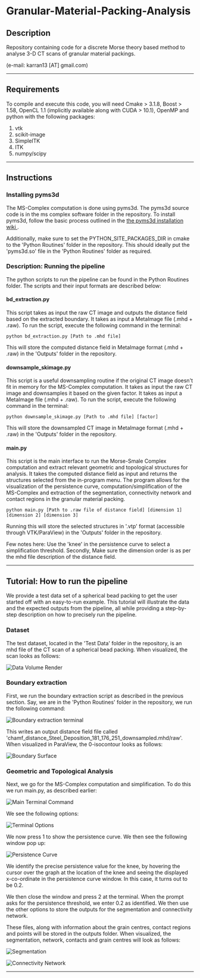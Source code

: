 # Granular-Material-Packing-Analysis

## Description 

Repository containing code for a discrete Morse theory based method to analyse 3-D CT scans of granular material packings. 

(e-mail: karran13 [AT] gmail.com)

---

## Requirements

To compile and execute this code, you will need Cmake > 3.1.8, Boost > 1.58, OpenCL 1.1 (implicitly available along with CUDA > 10.1), OpenMP and python with the following packages: 

1. vtk
2. scikit-image
3. SimpleITK
4. ITK
5. numpy/scipy

---

## Instructions

### Installing pyms3d

The MS-Complex computation is done using pyms3d. The pyms3d source code is in the ms complex software folder in the repository. To install pyms3d, follow the basic process outlined in the <a href = "https://bitbucket.org/vgl_iisc/mscomplex-3d/wiki/Installation"> the pyms3d installation wiki </a>. 

Additionally, make sure to set the PYTHON_SITE_PACKAGES_DIR in cmake to the 'Python Routines' folder in the repository. This should ideally put the 'pyms3d.so' file in the 'Python Routines' folder as required.  

### Description: Running the pipeline

The python scripts to run the pipeline can be found in the Python Routines folder. The scripts and their input formats are described below: 

#### bd_extraction.py 

This script takes as input the raw CT image and outputs the distance field based on the extracted boundary. It takes as input a MetaImage file (.mhd + .raw). To run the script, execute the following command in the terminal: 

`python bd_extraction.py [Path to .mhd file]` 

This will store the computed distance field in MetaImage format (.mhd + .raw) in the 'Outputs' folder in the repository.

#### downsample_skimage.py 

This script is a useful downsampling routine if the original CT image doesn't fit in memory for the MS-Complex computation. It takes as input the raw CT image and downsamples it based on the given factor. It takes as input a MetaImage file (.mhd + .raw). To run the script, execute the following command in the terminal: 

`python downsample_skimage.py [Path to .mhd file] [factor]` 

This will store the downsampled CT image in MetaImage format (.mhd + .raw) in the 'Outputs' folder in the repository.

#### main.py 

This script is the main interface to run the Morse-Smale Complex computation and extract relevant geometric and topological structures for analysis. It takes the computed distance field as input and returns the structures selected from the in-program menu. The program allows for the visualization of the persistence curve, computation/simplification of the MS-Complex and extraction of the segmentation, connectivity network and contact regions in the granular material packing.  

`python main.py [Path to .raw file of distance field] [dimension 1] [dimension 2] [dimension 3]` 

Running this will store the selected structures in '.vtp' format (accessible through VTK/ParaView) in the 'Outputs' folder in the repository.

Few notes here: Use the 'knee' in the persistence curve to select a simplification threshold. Secondly, Make sure the dimension order is as per the mhd file description of the distance field.

---

## Tutorial: How to run the pipeline 

We provide a test data set of a spherical bead packing to get the user started off with an easy-to-run example. This tutorial will illustrate the data and the expected outputs from the pipeline, all while providing a step-by-step description on how to precisely run the pipeline. 

### Dataset

The test dataset, located in the 'Test Data' folder in the repository, is an mhd file of the CT scan of a spherical bead packing. When visualized, the scan looks as follows:

![Data Volume Render](/Tutorial%20Images/raw%20data%20vol%20render.png)

### Boundary extraction

First, we run the boundary extraction script as described in the previous section. Say, we are in the 'Python Routines' folder in the repository, we run the following command: 

![Boundary extraction terminal](/Tutorial%20Images/bd_extraction_terminal.png)

This writes an output distance field file called 'chamf_distance_Steel_Deposition_181_176_251_downsampled.mhd/raw'. When visualized in ParaView, the 0-isocontour looks as follows:

![Boundary Surface](/Tutorial%20Images/bd_surface.png)

### Geometric and Topological Analysis

Next, we go for the MS-Complex computation and simplification. To do this we run main.py, as described earlier:

![Main Terminal Command](/Tutorial%20Images/main_terminal_run.png)

We see the following options:

![Terminal Options](/Tutorial%20Images/terminal_options.png)

We now press 1 to show the persistence curve. We then see the following window pop up:

![Persistence Curve](/Tutorial%20Images/pers_curve.png)

We identify the precise persistence value for the knee, by hovering the cursor over the graph at the location of the knee and seeing the displayed x-co-ordinate in the persistence curve window. In this case, it turns out to be 0.2.

We then close the window and press 2 at the terminal. When the prompt asks for the persistence threshold, we enter 0.2 as identified. We then use the other options to store the outputs for the segmentation and connectivity network.

These files, along with information about the grain centres, contact regions and points will be stored in the outputs folder. When visualized, the segmentation, network, contacts and grain centres will look as follows:

![Segmentation](/Tutorial%20Images/segmentation.png)

![Connectivity Network](/Tutorial%20Images/contact_network.png)

---





